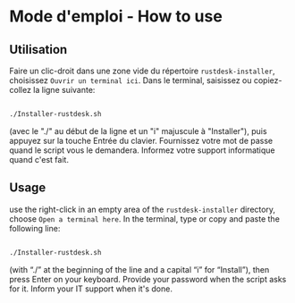 # Mode d'emploi - How to use

## Utilisation

Faire un clic-droit dans une zone vide du répertoire `rustdesk-installer`,
choisissez `Ouvrir un terminal ici`. Dans le terminal, saisissez ou
copiez-collez la ligne suivante:
```bash

./Installer-rustdesk.sh

```
(avec le "./" au début de la ligne et un "i" majuscule à "Installer"), puis
appuyez sur la touche Entrée du clavier. Fournissez votre mot de passe quand
le script vous le demandera.
Informez votre support informatique quand c'est fait.

## Usage

use the right-click in an empty area of the `rustdesk-installer` directory,
choose `Open a terminal here`. In the terminal, type or
copy and paste the following line:
```bash

./Installer-rustdesk.sh

```
(with “./” at the beginning of the line and a capital “i” for “Install”), then
press Enter on your keyboard. Provide your password when the script asks for it.
Inform your IT support when it's done.

